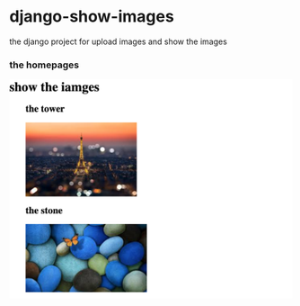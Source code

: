 # django-show-images


the django project for upload images and show the images



### the homepages
![the homepages shows](https://github.com/duoduolee/github-photo/blob/master/001.png)



